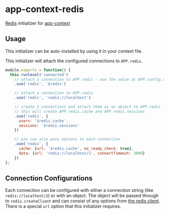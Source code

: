 # app-context-redis

[Redis](https://www.npmjs.com/package/redis) initializer for [app-context](http://app-contextjs.com)

## Usage

This initializer can be auto-installed by using it in your context file.

This initializer will attach the configured connections to `APP.redis`.

```javascript
module.exports = function() {
  this.runlevel('connected')
    // attach a connection to APP.redis - use the value at APP.config.redis as the connection string
    .use('redis', '$redis')

    // attach a connection to APP.redis
    .use('redis', 'redis://localhost')

    // create 2 connections and attach them as an object to APP.redis
    // this will create APP.redis.cache and APP.redis.sessions
    .use('redis', {
      users: '$redis.cache',
      sessions: '$redis.sessions'
    })

    // you can also pass options to each connection
    .use('redis', {
      cache: {url: '$redis.cache', no_ready_check: true},
      data: {url: 'redis://localhost/1', connectTimeout: 3000}
    })
};
```

## Connection Configurations

Each connection can be configured with either a connection string (like `redis://localhost/2`) or
with an object. The object will be passed through to `redis.createClient` and can consist of any options
from [the redis client](https://www.npmjs.com/package/redis#redis-createclient). There is a special `url` option that this initializer requires.
